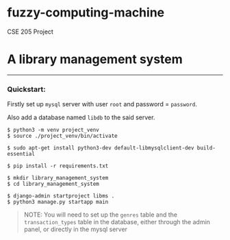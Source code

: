 # fuzzy-computing-machine
CSE 205 Project

# A library management system

---
### Quickstart:

Firstly set up `mysql` server with user `root` and password = `password`.

Also add a database named `libdb` to the said server.

```console
$ python3 -m venv project_venv
$ source ./project_venv/bin/activate

$ sudo apt-get install python3-dev default-libmysqlclient-dev build-essential

$ pip install -r requirements.txt

$ mkdir library_management_system
$ cd library_management_system

$ django-admin startproject libms .
$ python3 manage.py startapp main

```
> NOTE: You will need to set up the `genres` table and the  `transaction_types` table in the database, either through the admin panel, or directly in the mysql server